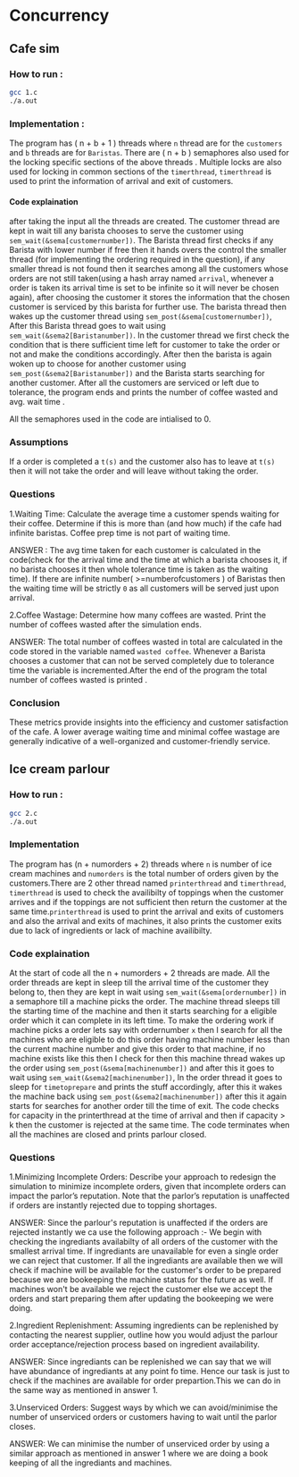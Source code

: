 

# Concurrency
## Cafe sim
### How to run :
``` bash
gcc 1.c  
./a.out
```

### Implementation :
The program has ( n + b + 1 ) threads where `n` thread are for the `customers` and `b` threads are for `Baristas`. There are ( n + b ) semaphores also used for the locking specific sections of the above threads . Multiple locks are also used for locking in common sections of the `timerthread`, `timerthread` is used to print the information of arrival and exit of customers.

#### Code explaination
after taking the input all the threads are created. The customer thread are kept in wait till any barista chooses to serve the customer using `sem_wait(&sema[customernumber])`. The Barista thread first checks if any Barista with lower number if free then it hands overs the control the smaller thread (for implementing the ordering required in the question), if any  smaller thread is not found then it searches among all the customers whose orders are not still taken(using a hash array named `arrival`, whenever a order is taken its arrival time is set to be infinite so it will never be chosen again), after choosing the customer it stores the information that the chosen customer is serviced by this barista for further use. The barista thread then wakes up the customer thread using `sem_post(&sema[customernumber])`, After this Barista thread goes to wait using `sem_wait(&sema2[Baristanumber])`. In the customer thread  we first check the condition that is there sufficient time left for customer to take the order or not and make the conditions accordingly. After then the barista is again woken up to choose for another customer using `sem_post(&sema2[Baristanumber])` and the Barista starts searching for another customer. After all the customers are serviced or left due to tolerance, the program ends and prints the number of coffee wasted and avg. wait time .

All the semaphores used in the code are intialised to 0.

### Assumptions
If a order is completed a `t(s)` and the customer also has to leave at `t(s)` then it will not take the order and will leave without taking the order.


### Questions
1.Waiting Time: Calculate the average time a customer spends waiting for their coffee. Determine if this is more than (and how much) if the cafe had infinite baristas. Coffee prep time is not part of waiting time.

ANSWER : The avg time taken for each customer is calculated in the code(check for the arrival time and the time at which a barista chooses it, if no barista chooses it then whole tolerance time is taken as the waiting time). If there are infinite number( >=numberofcustomers ) of Baristas then the waiting time will be strictly `0` as all customers will be served just upon arrival.


2.Coffee Wastage: Determine how many coffees are wasted. Print the number of coffees wasted after the simulation ends.

ANSWER: The total number of coffees wasted in total are calculated in the code stored in the variable named `wasted coffee`. Whenever a Barista chooses a customer that can not be served completely due to tolerance time the variable is incremented.After the end of the program the total number of coffees wasted is printed .

### Conclusion

These metrics provide insights into the efficiency and customer satisfaction of the cafe. A lower average waiting time and minimal coffee wastage are generally indicative of a well-organized and customer-friendly service.

## Ice cream parlour

### How to run :
```bash
gcc 2.c  
./a.out
```

### Implementation
The program has (n + numorders + 2) threads where `n` is number of ice cream machines and `numorders` is the total number of orders given by the customers.There are 2 other thread named `printerthread` and `timerthread`, `timerthread` is used to check the availibilty of toppings when the customer arrives and if the toppings are not sufficient then return the customer at the same time.`printerthread` is used to print the arrival and exits of customers and also the arrival and exits of machines, it also prints the customer exits due to lack of ingredients or lack of machine availibilty.

### Code explaination
At the start of code all the n + numorders + 2 threads are made. All the order threads are kept in sleep till the arrival time of the customer they belong to, then they are kept in wait using `sem_wait(&sema[ordernumber])` in a semaphore till a machine picks the order.
The machine thread sleeps till the starting time of the machine and then it starts searching for a eligible order which it can complete in its left time. To make the ordering work if machine picks a order lets say with ordernumber `x` then I search for all the machines who are eligible to do this order having machine number less than the current machine number and give this order to that machine, if no machine exists like this then I check for then this machine thread wakes up the order using `sem_post(&sema[machinenumber])` and after this it goes to wait using `sem_wait(&sema2[machinenumber])`, In the order thread it goes to sleep for `timetoprepare` and prints the stuff accordingly, after this it wakes the machine back using `sem_post(&sema2[machinenumber])` after this it again starts for searches for another order till the time of exit.
The code checks for capacity in the printerthread at the time of arrival and then if capacity > k then the customer is rejected at the same time.
The code terminates when all the machines are closed and prints parlour closed.

### Questions

1.Minimizing Incomplete Orders: Describe your approach to redesign the simulation to minimize incomplete orders, given that incomplete orders can impact the parlor’s reputation. Note that the parlor’s reputation is unaffected if orders are instantly rejected due to topping shortages.


ANSWER: Since the parlour's reputation is unaffected if the orders are rejected instantly we ca use the following approach :-
We begin with checking the ingrediants availabilty of all orders of the customer with the smallest arrival time. If ingrediants are unavailable for even a single order we can reject that customer. If all the ingrediants are available then we will check if machine will be available for the customer's order to be prepared because we are bookeeping the machine status for the future as well. If machines won't be available we reject the customer else we accept the orders and start preparing them after updating the bookeeping we were doing.

2.Ingredient Replenishment: Assuming ingredients can be replenished by contacting the nearest supplier, outline how you would adjust the parlour order acceptance/rejection process based on ingredient availability.

ANSWER: Since ingrediants can be replenished we can say that we will have abundance of ingrediants at any point fo time. Hence our task is just to check if the machines are available for order prepartion.This we can do in the same way as mentioned in answer 1.

3.Unserviced Orders: Suggest ways by which we can avoid/minimise the number of unserviced orders or customers having to wait until the parlor closes.

 ANSWER: We can minimise the number of unserviced order by using a similar approach as mentioned in answer 1 where we are doing a book keeping of all the ingrediants and machines.

 


